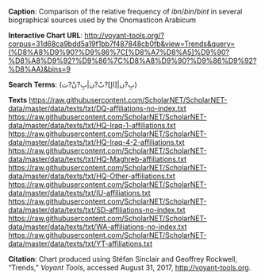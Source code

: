 **Caption**: Comparison of the relative frequency of *ibn*/*bin*/*bint* in several biographical sources used by the Onomasticon Arabicum

**Interactive Chart URL**: http://voyant-tools.org/?corpus=31d68ca9bdd5a19f1bb7f487848cb0fb&view=Trends&query=(%D8%A8%D9%90?%D9%86%7C[%D8%A7%D8%A5]%D9%90?%D8%A8%D9%92?%D9%86%7C%D8%A8%D9%90?%D9%86%D9%92?%D8%AA)&bins=9

**Search Terms**:‪
(بِ?ن|[اإ]ِ?بْ?ن|بِ?نْ?ت)

**Texts**
https://raw.githubusercontent.com/ScholarNET/ScholarNET-data/master/data/texts/txt/DQ-affiliations-no-index.txt
https://raw.githubusercontent.com/ScholarNET/ScholarNET-data/master/data/texts/txt/HQ-Iraq-1-affiliations.txt
https://raw.githubusercontent.com/ScholarNET/ScholarNET-data/master/data/texts/txt/HQ-Iraq-4-2-affiliations.txt
https://raw.githubusercontent.com/ScholarNET/ScholarNET-data/master/data/texts/txt/HQ-Maghreb-affiliations.txt
https://raw.githubusercontent.com/ScholarNET/ScholarNET-data/master/data/texts/txt/HQ-Other-affiliations.txt
https://raw.githubusercontent.com/ScholarNET/ScholarNET-data/master/data/texts/txt/IU-affiliations.txt
https://raw.githubusercontent.com/ScholarNET/ScholarNET-data/master/data/texts/txt/SD-affiliations-no-index.txt
https://raw.githubusercontent.com/ScholarNET/ScholarNET-data/master/data/texts/txt/WA-affiliations-no-index.txt
https://raw.githubusercontent.com/ScholarNET/ScholarNET-data/master/data/texts/txt/YT-affiliations.txt

**Citation**: Chart produced using Stéfan Sinclair and Geoffrey Rockwell, “Trends,” *Voyant Tools*, accessed August 31, 2017, http://voyant-tools.org.
